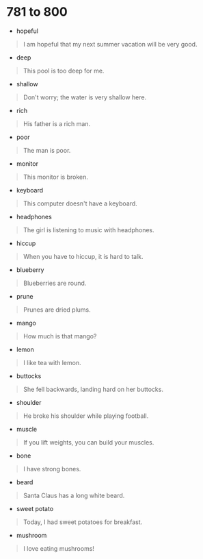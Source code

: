 # 781 to 800
- hopeful
> I am hopeful that my next summer vacation will be very good.
- deep
> This pool is too deep for me.
- shallow
> Don't worry; the water is very shallow here.
- rich
> His father is a rich man.
- poor
> The man is poor.
- monitor
> This monitor is broken.
- keyboard
> This computer doesn't have a keyboard.
- headphones
> The girl is listening to music with headphones.
- hiccup
> When you have to hiccup, it is hard to talk.
- blueberry
> Blueberries are round.
- prune
> Prunes are dried plums.
- mango
> How much is that mango?
- lemon
> I like tea with lemon.
- buttocks
> She fell backwards, landing hard on her buttocks.
- shoulder
> He broke his shoulder while playing football.
- muscle
> If you lift weights, you can build your muscles.
- bone
> I have strong bones.
- beard
> Santa Claus has a long white beard.
- sweet potato
> Today, I had sweet potatoes for breakfast.
- mushroom
> I love eating mushrooms!
